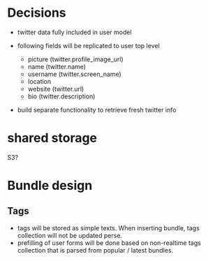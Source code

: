 # Decisions
* twitter data fully included in user model
* following fields will be replicated to user top level

    * picture (twitter.profile_image_url)
    * name (twitter.name)
    * username (twitter.screen_name)
    * location
    * website (twitter.url)
    * bio (twitter.description)

* build separate functionality to retrieve fresh twitter info

# shared storage
S3?

# Bundle design

## Tags

* tags will be stored as simple texts. When inserting bundle, tags collection will not be updated perse.
* prefilling of user forms will be done based on non-realtime tags collection that is parsed from popular / latest bundles.
